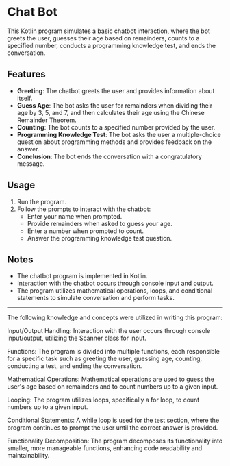 # Chat Bot

This Kotlin program simulates a basic chatbot interaction, where the bot greets the user, guesses their age based on remainders, counts to a specified number, conducts a programming knowledge test, and ends the conversation.

## Features

- **Greeting**: The chatbot greets the user and provides information about itself.
- **Guess Age**: The bot asks the user for remainders when dividing their age by 3, 5, and 7, and then calculates their age using the Chinese Remainder Theorem.
- **Counting**: The bot counts to a specified number provided by the user.
- **Programming Knowledge Test**: The bot asks the user a multiple-choice question about programming methods and provides feedback on the answer.
- **Conclusion**: The bot ends the conversation with a congratulatory message.

## Usage

1. Run the program.
2. Follow the prompts to interact with the chatbot:
   - Enter your name when prompted.
   - Provide remainders when asked to guess your age.
   - Enter a number when prompted to count.
   - Answer the programming knowledge test question.

## Notes

- The chatbot program is implemented in Kotlin.
- Interaction with the chatbot occurs through console input and output.
- The program utilizes mathematical operations, loops, and conditional statements to simulate conversation and perform tasks.
- ------------------------------------------------

The following knowledge and concepts were utilized in writing this program:

Input/Output Handling: Interaction with the user occurs through console input/output, utilizing the Scanner class for input.

Functions: The program is divided into multiple functions, each responsible for a specific task such as greeting the user, guessing age, counting, conducting a test, and ending the conversation.

Mathematical Operations: Mathematical operations are used to guess the user's age based on remainders and to count numbers up to a given input.

Looping: The program utilizes loops, specifically a for loop, to count numbers up to a given input.

Conditional Statements: A while loop is used for the test section, where the program continues to prompt the user until the correct answer is provided.

Functionality Decomposition: The program decomposes its functionality into smaller, more manageable functions, enhancing code readability and maintainability.
